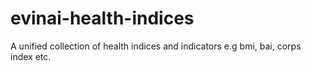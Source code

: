 # evinai-health-indices
A unified collection of health indices and indicators e.g bmi, bai, corps index etc.
